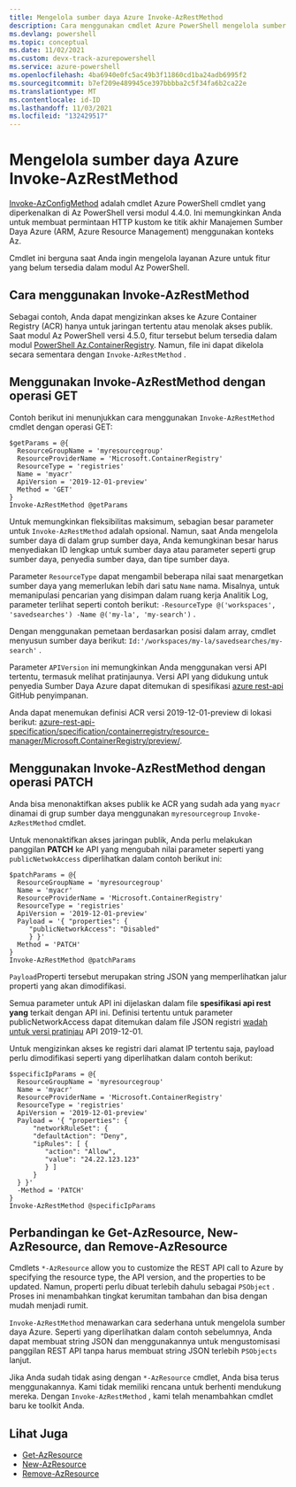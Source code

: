```yaml
---
title: Mengelola sumber daya Azure Invoke-AzRestMethod
description: Cara menggunakan cmdlet Azure PowerShell mengelola sumber daya dengan cmdlet Invoke-AzRestMethod cmdlet.
ms.devlang: powershell
ms.topic: conceptual
ms.date: 11/02/2021
ms.custom: devx-track-azurepowershell
ms.service: azure-powershell
ms.openlocfilehash: 4ba6940e0fc5ac49b3f11860cd1ba24adb6995f2
ms.sourcegitcommit: b7ef209e489945ce397bbbba2c5f34fa6b2ca22e
ms.translationtype: MT
ms.contentlocale: id-ID
ms.lasthandoff: 11/03/2021
ms.locfileid: "132429517"
---
```

# <a name="manage-azure-resources-with-invoke-azrestmethod"></a>Mengelola sumber daya Azure Invoke-AzRestMethod

[Invoke-AzConfigMethod](/powershell/module/az.accounts/invoke-azrestmethod) adalah cmdlet Azure PowerShell cmdlet yang diperkenalkan di Az PowerShell versi modul 4.4.0. Ini memungkinkan Anda untuk membuat permintaan HTTP kustom ke titik akhir Manajemen Sumber Daya Azure (ARM, Azure Resource Management) menggunakan konteks Az.

Cmdlet ini berguna saat Anda ingin mengelola layanan Azure untuk fitur yang belum tersedia dalam modul Az PowerShell.

## <a name="how-to-use-invoke-azrestmethod"></a>Cara menggunakan Invoke-AzRestMethod

Sebagai contoh, Anda dapat mengizinkan akses ke Azure Container Registry (ACR) hanya untuk jaringan tertentu atau menolak akses publik. Saat modul Az PowerShell versi 4.5.0, fitur tersebut belum tersedia dalam modul [PowerShell Az.ContainerRegistry](/powershell/module/Az.ContainerRegistry/). Namun, file ini dapat dikelola secara sementara dengan `Invoke-AzRestMethod` .

## <a name="using-invoke-azrestmethod-with-get-operations"></a>Menggunakan Invoke-AzRestMethod dengan operasi GET

Contoh berikut ini menunjukkan cara menggunakan `Invoke-AzRestMethod` cmdlet dengan operasi GET:

```azurepowershell-interactive
$getParams = @{
  ResourceGroupName = 'myresourcegroup'
  ResourceProviderName = 'Microsoft.ContainerRegistry'
  ResourceType = 'registries'
  Name = 'myacr'
  ApiVersion = '2019-12-01-preview'
  Method = 'GET'
}
Invoke-AzRestMethod @getParams
```

Untuk memungkinkan fleksibilitas maksimum, sebagian besar parameter untuk `Invoke-AzRestMethod` adalah opsional.
Namun, saat Anda mengelola sumber daya di dalam grup sumber daya, Anda kemungkinan besar harus menyediakan ID lengkap untuk sumber daya atau parameter seperti grup sumber daya, penyedia sumber daya, dan tipe sumber daya.

Parameter `ResourceType` dapat mengambil beberapa nilai saat menargetkan sumber daya yang memerlukan lebih dari satu `Name` nama. Misalnya, untuk memanipulasi pencarian yang disimpan dalam ruang kerja Analitik Log, parameter terlihat seperti contoh berikut: `-ResourceType @('workspaces', 'savedsearches') -Name @('my-la', 'my-search')` .

Dengan menggunakan pemetaan berdasarkan posisi dalam array, cmdlet menyusun sumber daya berikut: `Id:'/workspaces/my-la/savedsearches/my-search'` .

Parameter `APIVersion` ini memungkinkan Anda menggunakan versi API tertentu, termasuk melihat pratinjaunya. Versi API yang didukung untuk penyedia Sumber Daya Azure dapat ditemukan di spesifikasi [azure rest-api](https://github.com/Azure/azure-rest-api-specs) GitHub penyimpanan.

Anda dapat menemukan definisi ACR versi 2019-12-01-preview di lokasi berikut: [azure-rest-api-specification/specification/containerregistry/resource-manager/Microsoft.ContainerRegistry/preview/](https://github.com/Azure/azure-rest-api-specs/tree/master/specification/containerregistry/resource-manager/Microsoft.ContainerRegistry/preview).

## <a name="using-invoke-azrestmethod-with-patch-operations"></a>Menggunakan Invoke-AzRestMethod dengan operasi PATCH

Anda bisa menonaktifkan akses publik ke ACR yang sudah ada yang `myacr` dinamai di grup sumber daya menggunakan `myresourcegroup` `Invoke-AzRestMethod` cmdlet.

Untuk menonaktifkan akses jaringan publik, Anda perlu melakukan panggilan **PATCH** ke API yang mengubah nilai parameter seperti yang `publicNetwokAccess` diperlihatkan dalam contoh berikut ini:

```azurepowershell-interactive
$patchParams = @{
  ResourceGroupName = 'myresourcegroup'
  Name = 'myacr'
  ResourceProviderName = 'Microsoft.ContainerRegistry'
  ResourceType = 'registries'
  ApiVersion = '2019-12-01-preview'
  Payload = '{ "properties": {
     "publicNetworkAccess": "Disabled"
     } }'
  Method = 'PATCH'
}
Invoke-AzRestMethod @patchParams
```

`Payload`Properti tersebut merupakan string JSON yang memperlihatkan jalur properti yang akan dimodifikasi.

Semua parameter untuk API ini dijelaskan dalam file **spesifikasi api rest yang** terkait dengan API ini.
Definisi tertentu untuk parameter publicNetworkAccess dapat ditemukan dalam file JSON registri [wadah untuk versi pratinjau](https://github.com/Azure/azure-rest-api-specs/blob/2a9da9a79d0a7b74089567ec4f0289f3e0f31bec/specification/containerregistry/resource-manager/Microsoft.ContainerRegistry/preview/2019-12-01-preview/containerregistry.json) API 2019-12-01.

Untuk mengizinkan akses ke registri dari alamat IP tertentu saja, payload perlu dimodifikasi seperti yang diperlihatkan dalam contoh berikut:

```azurepowershell-interactive
$specificIpParams = @{
  ResourceGroupName = 'myresourcegroup'
  Name = 'myacr'
  ResourceProviderName = 'Microsoft.ContainerRegistry'
  ResourceType = 'registries'
  ApiVersion = '2019-12-01-preview'
  Payload = '{ "properties": {
      "networkRuleSet": {
      "defaultAction": "Deny",
      "ipRules": [ {
         "action": "Allow",
         "value": "24.22.123.123"
         } ]
      }
  } }'
  -Method = 'PATCH'
}
Invoke-AzRestMethod @specificIpParams
```

## <a name="comparison-to-get-azresource-new-azresource-and-remove-azresource"></a>Perbandingan ke Get-AzResource, New-AzResource, dan Remove-AzResource

Cmdlets `*-AzResource` allow you to customize the REST API call to Azure by specifying the resource type, the API version, and the properties to be updated. Namun, properti perlu dibuat terlebih dahulu sebagai `PSObject` . Proses ini menambahkan tingkat kerumitan tambahan dan bisa dengan mudah menjadi rumit.

`Invoke-AzRestMethod` menawarkan cara sederhana untuk mengelola sumber daya Azure. Seperti yang diperlihatkan dalam contoh sebelumnya, Anda dapat membuat string JSON dan menggunakannya untuk mengustomisasi panggilan REST API tanpa harus membuat string JSON terlebih `PSObjects` lanjut.

Jika Anda sudah tidak asing dengan `*-AzResource` cmdlet, Anda bisa terus menggunakannya. Kami tidak memiliki rencana untuk berhenti mendukung mereka. Dengan `Invoke-AzRestMethod` , kami telah menambahkan cmdlet baru ke toolkit Anda.

## <a name="see-also"></a>Lihat Juga

* [Get-AzResource](/powershell/module/az.resources/get-azresource)
* [New-AzResource](/powershell/module/az.resources/new-azresource)
* [Remove-AzResource](/powershell/module/az.resources/remove-azresource)
